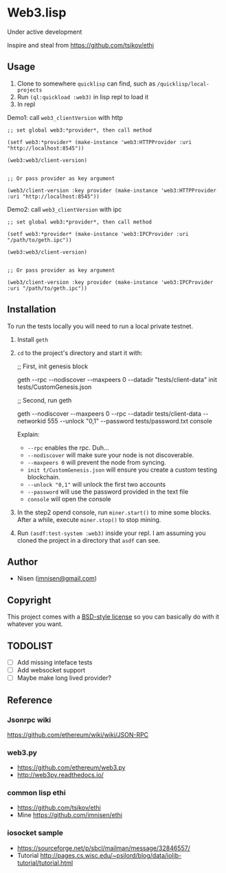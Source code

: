 # Web3.lisp

Under active development

Inspire and steal from  <https://github.com/tsikov/ethi>

## Usage

1.  Clone to somewhere `quicklisp` can find, such as `/quicklisp/local-projects`
2.  Run `(ql:quickload :web3)` in lisp repl to load it
3.  In repl

Demo1: call `web3_clientVersion` with http

    ;; set global web3:*provider*, then call method
    
    (setf web3:*provider* (make-instance 'web3:HTTPProvider :uri "http://localhost:8545"))
    
    (web3:web3/client-version)
    
    
    ;; Or pass provider as key argument
    
    (web3/client-version :key provider (make-instance 'web3:HTTPProvider :uri "http://localhost:8545"))

Demo2: call `web3_clientVersion` with ipc

    ;; set global web3:*provider*, then call method
    
    (setf web3:*provider* (make-instance 'web3:IPCProvider :uri "/path/to/geth.ipc"))
    
    (web3:web3/client-version)
    
    
    ;; Or pass provider as key argument
    
    (web3/client-version :key provider (make-instance 'web3:IPCProvider :uri "/path/to/geth.ipc"))

## Installation

To run the tests locally you will need to run a local private testnet.

1.  Install `geth`
2.  `cd` to the project's directory and start it with:

    ;; First, init genesis block
    
    geth --rpc --nodiscover --maxpeers 0 --datadir "tests/client-data" init tests/CustomGenesis.json
    
    ;; Second, run geth
    
    geth --nodiscover --maxpeers 0 --rpc --datadir tests/client-data --networkid 555 --unlock "0,1" --password tests/password.txt console
    
    Explain:
    - `--rpc` enables the rpc. Duh...
    - `--nodiscover` will make sure your node is not discoverable.
    - `--maxpeers 0` will prevent the node from syncing.
    - `init t/CustomGenesis.json` will ensure you create a custom testing blockchain.
    - `--unlock "0,1"` will unlock the first two accounts
    - `--password` will use the password provided in the text file
    - `console` will open the console

1.  In the step2 opend console, run `miner.start()` to mine some blocks. After a while, execute `miner.stop()` to stop mining.
2.  Run `(asdf:test-system :web3)` inside your repl. I am assuming you cloned the project in a directory that `asdf` can see.

## Author

-   Nisen (imnisen@gmail.com)

## Copyright

This project comes with a [BSD-style license](https://opensource.org/licenses/bsd-license.php) so you can basically do with it whatever you want.

## TODOLIST

-   [ ] Add missing inteface tests
-   [ ] Add websocket support
-   [ ] Maybe make long lived provider?

## Reference

### Jsonrpc wiki

<https://github.com/ethereum/wiki/wiki/JSON-RPC>

### web3.py

-   <https://github.com/ethereum/web3.py>
-   <http://web3py.readthedocs.io/>

### common lisp ethi

-   <https://github.com/tsikov/ethi>
-   Mine <https://github.com/imnisen/ethi>

### iosocket sample

-   <https://sourceforge.net/p/sbcl/mailman/message/32846557/>
-   Tutorial <http://pages.cs.wisc.edu/~psilord/blog/data/iolib-tutorial/tutorial.html>
